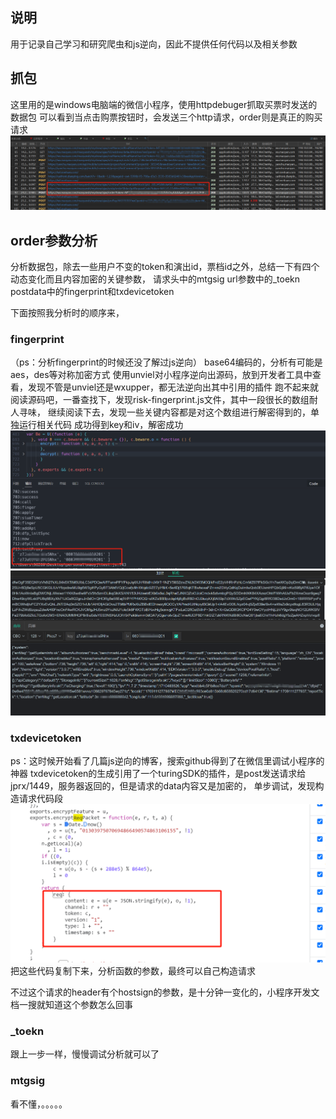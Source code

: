 ## 说明
用于记录自己学习和研究爬虫和js逆向，因此不提供任何代码以及相关参数
## 抓包
这里用的是windows电脑端的微信小程序，使用httpdebuger抓取买票时发送的数据包
可以看到当点击购票按钮时，会发送三个http请求，order则是真正的购买请求
![alt text](image.png)

## order参数分析
分析数据包，除去一些用户不变的token和演出id，票档id之外，总结一下有四个动态变化而且内容加密的关键参数，
请求头中的mtgsig
url参数中的_toekn
postdata中的fingerprint和txdevicetoken

下面按照我分析时的顺序来，

### fingerprint
（ps：分析fingerprint的时候还没了解过js逆向）
base64编码的，分析有可能是aes，des等对称加密方式
使用unviel对小程序逆向出源码，放到开发者工具中查看，发现不管是unviel还是wxupper，都无法逆向出其中引用的插件
跑不起来就阅读源码吧，一番查找下，发现risk-fingerprint.js文件，其中一段很长的数组耐人寻味，
继续阅读下去，发现一些关键内容都是对这个数组进行解密得到的，单独运行相关代码
成功得到key和iv，解密成功
![alt text](image-1.png)
![alt text](image-2.png)


### txdevicetoken
ps：这时候开始看了几篇js逆向的博客，搜索github得到了在微信里调试小程序的神器
txdevicetoken的生成引用了一个turingSDK的插件，是post发送请求给jprx/1449，服务器返回的，但是请求的data内容又是加密的，
单步调试，发现构造请求代码段
![alt text](image-3.png)
把这些代码复制下来，分析函数的参数，最终可以自己构造请求

不过这个请求的header有个hostsign的参数，是十分钟一变化的，小程序开发文档一搜就知道这个参数怎么回事


### _toekn
跟上一步一样，慢慢调试分析就可以了


### mtgsig
看不懂，。。。。。
